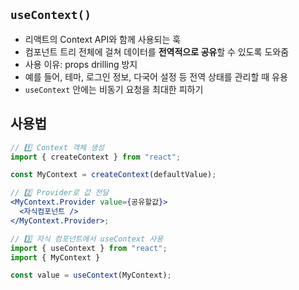 ## `useContext()`

- 리액트의 Context API와 함께 사용되는 훅
- 컴포넌트 트리 전체에 걸쳐 데이터를 **전역적으로 공유**할 수 있도록 도와줌
- 사용 이유: props drilling 방지
- 예를 들어, 테마, 로그인 정보, 다국어 설정 등 전역 상태를 관리할 때 유용
- `useContext` 안에는 비동기 요청을 최대한 피하기
  <br/>

## 사용법

```jsx
// 1️⃣ Context 객체 생성
import { createContext } from "react";

const MyContext = createContext(defaultValue);

// 2️⃣ Provider로 값 전달
<MyContext.Provider value={공유할값}>
  <자식컴포넌트 />
</MyContext.Provider>;

// 3️⃣ 자식 컴포넌트에서 useContext 사용
import { useContext } from "react";
import { MyContext }

const value = useContext(MyContext);
```
